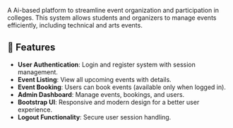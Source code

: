 A Ai-based platform to streamline event organization and participation in colleges. This system allows students and organizers to manage events efficiently, including technical and arts events.

## 🚀 Features
- **User Authentication**: Login and register system with session management.
- **Event Listing**: View all upcoming events with details.
- **Event Booking**: Users can book events (available only when logged in).
- **Admin Dashboard**: Manage events, bookings, and users.
- **Bootstrap UI**: Responsive and modern design for a better user experience.
- **Logout Functionality**: Secure user session handling.
